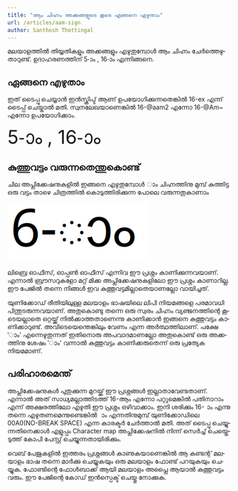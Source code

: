 ```yaml
---
title: "ആം ചിഹ്നം അക്കങ്ങളുടെ കൂടെ എങ്ങനെ എഴുതാം"
url: /articles/aam-sign
author: Santhosh Thottingal
---
```


<section lang="ml" class="font-manjari">
മലയാളത്തിൽ തിയ്യതികളും അക്കങ്ങളും എഴുതുമ്പോൾ ആം ചിഹ്നം ചേർത്തെഴുതാറുണ്ട്. ഉദാഹരണത്തിന് 5-ാം , 16-ാം  എന്നിങ്ങനെ.

## ഏങ്ങനെ എഴുതാം

ഇത് ടൈപ്പു ചെയ്യാൻ ഇൻസ്ക്രിപ്ട് ആണ് ഉപയോഗിക്കുന്നതെങ്കിൽ 16-ex എന്ന് ടൈപ്പ് ചെയ്താൽ മതി. സ്വനലേഖയാണെങ്കിൽ 16-@aam2 എന്നോ 16-@Am~ എന്നോ ഉപയോഗിക്കാം.

<div style="font-size:3em">5-ാം , 16-ാം </div>

## കുത്തുവട്ടം വരുന്നതെന്തുകൊണ്ട്

ചില അപ്ലിക്കേഷനുകളിൽ ഇങ്ങനെ എഴുതുമ്പോൾ ാം ചിഹ്നത്തിനു മുമ്പ് കുത്തിട്ട ഒരു വട്ടം താഴെ ചിത്രത്തിൽ കൊടുത്തിരിക്കുന്ന പോലെ വരുന്നതുകാണാം

![img](./images/aam-sign-dotted-cricle.png)

ലിബ്രെ ഓഫീസ്, ഓപ്പൺ ഓഫീസ് എന്നിവ ഈ പ്രശ്നം കാണിക്കുന്നവയാണ്. എന്നാൽ ബ്രൗസറുകളോ മറ്റ് മിക്ക അപ്ലിക്കേഷനുകളിലോ ഈ പ്രശ്നം കാണാറില്ല. ഈ പേജിൽ തന്നെ നിങ്ങൾ ഇവ കുത്തുവട്ടമില്ലാതെയാണല്ലോ വായിച്ചത്.

യുണിക്കോഡ് രീതിയിലുള്ള മലയാളം ഭാഷയിലെ ലിപി നിയമങ്ങളെ പരമാവധി പിന്തുടരുന്നവയാണ്. അതുകൊണ്ടു തന്നെ ഒരു സ്വരം ചിഹ്നം വ്യഞ്ജനത്തിന്റെ കൂടെയല്ലാതെ ഒറ്റയ്ക്ക് നിൽക്കാത്തതാണെന്നു കാണിക്കാൻ ഇങ്ങനെ കുത്തുവട്ടം കാണിക്കാറുണ്ട്. അവിടെയെന്തെങ്കിലും വേണം എന്ന അർത്ഥത്തിലാണ്. പക്ഷേ  'ാം' എന്നെഴുതുന്നത് ഇതിനൊരു അപവാദമാണല്ലോ അതുകൊണ്ട് ഒരു അക്കത്തിനു ശേഷം 'ാം' വന്നാൽ കുത്തുവട്ടം കാണിക്കരുതെന്ന് ഒരു പ്രത്യേക നിയമമാണ്.

## പരിഹാരമെന്ത്

അപ്ലിക്കേഷനുകൾ പുതുക്കുന്ന മുറയ്ക്ക് ഈ പ്രശ്നങ്ങൾ ഇല്ലാതാവേണ്ടതാണ്. എന്നാൽ അത് സാധ്യമല്ലാത്തിടത്ത് 16-ആം എന്നോ പറ്റുമെങ്കിൽ പതിനാറാം എന്ന് അക്ഷരത്തിലോ എഴുതി ഈ പ്രശ്നം ഒഴിവാക്കാം. ഇനി ശരിക്കും 16- ാം എന്നു തന്നെ എഴുതണമെന്നുണ്ടെങ്കിൽ  ാം എന്നതിനുമുമ്പ് യുണിക്കോഡിലെ 00A0(NO-BREAK SPACE) എന്ന കാരക്ടർ ചേർത്താൽ മതി. അത് ടൈപ്പു ചെയ്യുന്നതിനെക്കാൾ എളുപ്പം Character map അപ്ലിക്കേഷനിൽ നിന്ന് സെർച്ച് ചെയ്തെടുത്ത് കോപി പേസ്റ്റ് ചെയ്യുന്നതായിരിക്കും.

വെബ് പേജുകളിൽ ഇത്തരം പ്രശ്നങ്ങൾ കാണുകയാണെങ്കിൽ ആ കണ്ടന്റ് മലയാളം ഭാഷ തന്നെ മാർക്കു ചെയ്യുകയും ഒരു മലയാളം ഫോണ്ട് പറയുകയും ചെയ്യുക. ഫോണ്ടിന്റെ ഫോൾബാക്ക് ആയി മലയാളം അപ്ലൈ ആയാൽ കുത്തുവട്ടം വരും. ഈ പേജിന്റെ കോഡ് ഇൻസ്പെക്ട് ചെയ്തു നോക്കുക.

</section>
